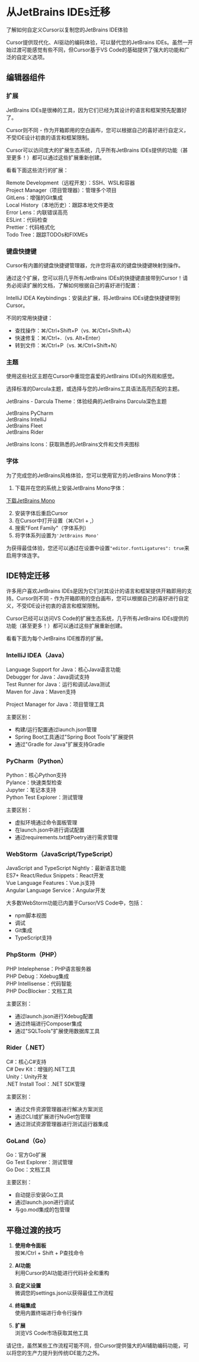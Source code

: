 # 从JetBrains IDEs迁移

了解如何自定义Cursor以复制您的JetBrains IDE体验

Cursor提供现代化、AI驱动的编码体验，可以替代您的JetBrains IDEs。虽然一开始过渡可能感觉有些不同，但Cursor基于VS Code的基础提供了强大的功能和广泛的自定义选项。

## 编辑器组件

### 扩展

JetBrains IDEs是很棒的工具，因为它们已经为其设计的语言和框架预先配置好了。

Cursor则不同 - 作为开箱即用的空白画布，您可以根据自己的喜好进行自定义，不受IDE设计初衷的语言和框架限制。

Cursor可以访问庞大的扩展生态系统，几乎所有JetBrains IDEs提供的功能（甚至更多！）都可以通过这些扩展重新创建。

看看下面这些流行的扩展：

Remote Development（远程开发）：SSH、WSL和容器  
Project Manager（项目管理器）：管理多个项目  
GitLens：增强的Git集成  
Local History（本地历史）：跟踪本地文件更改  
Error Lens：内联错误高亮  
ESLint：代码检查  
Prettier：代码格式化  
Todo Tree：跟踪TODOs和FIXMEs

### 键盘快捷键

Cursor有内置的键盘快捷键管理器，允许您将喜欢的键盘快捷键映射到操作。

通过这个扩展，您可以将几乎所有JetBrains IDEs的快捷键直接带到Cursor！请务必阅读扩展的文档，了解如何根据自己的喜好进行配置：

IntelliJ IDEA Keybindings：安装此扩展，将JetBrains IDEs键盘快捷键带到Cursor。

不同的常用快捷键：

* 查找操作：⌘/Ctrl+Shift+P（vs. ⌘/Ctrl+Shift+A）
* 快速修复：⌘/Ctrl+.（vs. Alt+Enter）
* 转到文件：⌘/Ctrl+P（vs. ⌘/Ctrl+Shift+N）

### 主题

使用这些社区主题在Cursor中重现您喜爱的JetBrains IDEs的外观和感觉。

选择标准的Darcula主题，或选择与您的JetBrains工具语法高亮匹配的主题。

JetBrains - Darcula Theme：体验经典的JetBrains Darcula深色主题

JetBrains PyCharm  
JetBrains IntelliJ  
JetBrains Fleet  
JetBrains Rider

JetBrains Icons：获取熟悉的JetBrains文件和文件夹图标

### 字体

为了完成您的JetBrains风格体验，您可以使用官方的JetBrains Mono字体：

1. 下载并在您的系统上安装JetBrains Mono字体：

[下载JetBrains Mono](https://www.jetbrains.com/lp/mono/)

2. 安装字体后重启Cursor
3. 在Cursor中打开设置（⌘/Ctrl + ,）
4. 搜索"Font Family"（字体系列）
5. 将字体系列设置为`'JetBrains Mono'`

为获得最佳体验，您还可以通过在设置中设置`"editor.fontLigatures": true`来启用字体连字。

## IDE特定迁移

许多用户喜欢JetBrains IDEs是因为它们对其设计的语言和框架提供开箱即用的支持。Cursor则不同 - 作为开箱即用的空白画布，您可以根据自己的喜好进行自定义，不受IDE设计初衷的语言和框架限制。

Cursor已经可以访问VS Code的扩展生态系统，几乎所有JetBrains IDEs提供的功能（甚至更多！）都可以通过这些扩展重新创建。

看看下面为每个JetBrains IDE推荐的扩展。

### IntelliJ IDEA（Java）

Language Support for Java：核心Java语言功能  
Debugger for Java：Java调试支持  
Test Runner for Java：运行和调试Java测试  
Maven for Java：Maven支持

Project Manager for Java：项目管理工具

主要区别：

* 构建/运行配置通过launch.json管理
* Spring Boot工具通过"Spring Boot Tools"扩展提供
* 通过"Gradle for Java"扩展支持Gradle

### PyCharm（Python）

Python：核心Python支持  
Pylance：快速类型检查  
Jupyter：笔记本支持  
Python Test Explorer：测试管理

主要区别：

* 虚拟环境通过命令面板管理
* 在launch.json中进行调试配置
* 通过requirements.txt或Poetry进行需求管理

### WebStorm（JavaScript/TypeScript）

JavaScript and TypeScript Nightly：最新语言功能  
ES7+ React/Redux Snippets：React开发  
Vue Language Features：Vue.js支持  
Angular Language Service：Angular开发

大多数WebStorm功能已内置于Cursor/VS Code中，包括：

* npm脚本视图
* 调试
* Git集成
* TypeScript支持

### PhpStorm（PHP）

PHP Intelephense：PHP语言服务器  
PHP Debug：Xdebug集成  
PHP Intellisense：代码智能  
PHP DocBlocker：文档工具

主要区别：

* 通过launch.json进行Xdebug配置
* 通过终端进行Composer集成
* 通过"SQLTools"扩展使用数据库工具

### Rider（.NET）

C#：核心C#支持  
C# Dev Kit：增强的.NET工具  
Unity：Unity开发  
.NET Install Tool：.NET SDK管理

主要区别：

* 通过文件资源管理器进行解决方案浏览
* 通过CLI或扩展进行NuGet包管理
* 通过测试资源管理器进行测试运行器集成

### GoLand（Go）

Go：官方Go扩展  
Go Test Explorer：测试管理  
Go Doc：文档工具

主要区别：

* 自动提示安装Go工具
* 通过launch.json进行调试
* 与go.mod集成的包管理

## 平稳过渡的技巧

1. **使用命令面板**  
   按⌘/Ctrl + Shift + P查找命令

2. **AI功能**  
   利用Cursor的AI功能进行代码补全和重构

3. **自定义设置**  
   微调您的settings.json以获得最佳工作流程

4. **终端集成**  
   使用内置终端进行命令行操作

5. **扩展**  
   浏览VS Code市场获取其他工具

请记住，虽然某些工作流程可能不同，但Cursor提供强大的AI辅助编码功能，可以将您的生产力提升到传统IDE能力之外。 